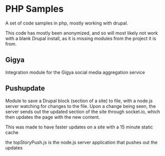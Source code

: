 # PHP Samples

A set of code samples in php, mostly working with drupal.

This code has mostly been anonymized, and so will most likely not work with a blank Drupal install, as it is missing modules from the project it is from.

## Gigya

Integration module for the Gigya social media aggregation service

## Pushupdate

Module to save a Drupal block (section of a site) to file, with a node.js server watching for changes to the file.
Upon a change being seen, the server sends out the updated section of the site through socket.io, which then updates the page with the new content.

This was made to have faster updates on a site with a 15 minute static cache

the topStoryPush.js is the node.js server application that pushes out the updates
